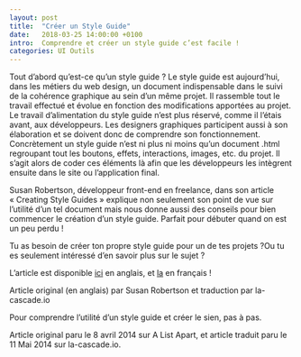 ```yaml
---
layout: post
title:  "Créer un Style Guide"
date:   2018-03-25 14:00:00 +0100
intro:  Comprendre et créer un style guide c’est facile !
categories: UI Outils
---
```

Tout d’abord qu’est-ce qu’un style guide ?
Le style guide est aujourd’hui, dans les métiers du web design, un document indispensable dans le suivi de la cohérence graphique au sein d’un même projet. Il rassemble tout le travail effectué et évolue en fonction des modifications apportées au projet.
Le travail d’alimentation du style guide n’est plus réservé, comme il l’étais avant, aux développeurs. Les designers graphiques participent aussi à son élaboration et se doivent donc de comprendre son fonctionnement. Concrètement un style guide n’est ni plus ni moins qu’un document .html regroupant tout les boutons, effets, interactions, images, etc. du projet. Il s’agit alors de coder ces éléments là afin que les développeurs les intègrent ensuite dans le site ou l’application final.

Susan Robertson, développeur front-end en freelance, dans son article « Creating Style Guides » explique non seulement son point de vue sur l’utilité d’un tel document mais nous donne aussi des conseils pour bien commencer le création d’un style guide. Parfait pour débuter quand on est un peu perdu !

Tu as besoin de créer ton propre style guide pour un de tes projets ?Ou tu es seulement intéressé d’en savoir plus sur le sujet ?

L’article est disponible <a href="http://alistapart.com/article/creating-style-guides">ici</a> en anglais, et <a href="https://la-cascade.io/creer-un-guide-de-style/">la</a> en français !


Article original (en anglais) par Susan Robertson et traduction par la-cascade.io

Pour comprendre l’utilité d’un style guide et créer le sien, pas à pas.

Article original paru le 8 avril 2014 sur A List Apart, et article traduit paru le 11 Mai 2014 sur la-cascade.io.
